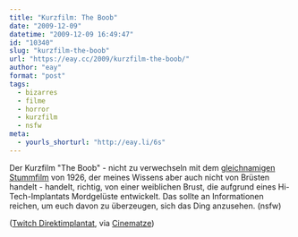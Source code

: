 ```yaml
---
title: "Kurzfilm: The Boob"
date: "2009-12-09"
datetime: "2009-12-09 16:49:47"
id: "10340"
slug: "kurzfilm-the-boob"
url: "https://eay.cc/2009/kurzfilm-the-boob/"
author: "eay"
format: "post"
tags:
  - bizarres
  - filme
  - horror
  - kurzfilm
  - nsfw
meta:
  - yourls_shorturl: "http://eay.li/6s"
---
```


Der Kurzfilm "The Boob" - nicht zu verwechseln mit dem [gleichnamigen Stummfilm](http://de.wikipedia.org/wiki/The_Boob) von 1926, der meines Wissens aber auch nicht von Brüsten handelt - handelt, richtig, von einer weiblichen Brust, die aufgrund eines Hi-Tech-Implantats Mordgelüste entwickelt. Das sollte an Informationen reichen, um euch davon zu überzeugen, sich das Ding anzusehen. (nsfw)

  

<script type="text/javascript"> if(document.getElementById("obj1f866af11db04864bca16236377b518f")) document.getElementById("obj1f866af11db04864bca16236377b518f").setAttribute("flashvars", "file=f2de69825018401d881bc070c2644d51&permalink="+encodeURIComponent(location.href)); if(document.getElementById("emb1f866af11db04864bca16236377b518f")) document.getElementById("emb1f866af11db04864bca16236377b518f").setAttribute("flashvars", "file=f2de69825018401d881bc070c2644d51&permalink="+encodeURIComponent(location.href)); </script>

 ([Twitch Direktimplantat](http://twitchfilm.net/news/2009/12/beware-the-malevolent-mammary-theres-a-boob-on-the-loose.php), via [Cinematze](http://www.cinematze.de/2009/12/03/kurzfilm-boob/trackback/))
